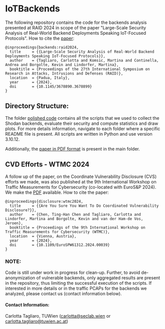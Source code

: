 # IoTBackends

The following repository contains the code for the backends analysis presented at RAID 2024 in scope of the paper "Large-Scale Security Analysis of Real-World Backend Deployments Speaking IoT-Focused Protocols".
How to cite the [paper](raid2024-iot-backends.pdf):

```
@inproceedings{backends:raid2024,
  title     = {{Large-Scale Security Analysis of Real-World Backend Deployments Speaking IoT-Focused Protocols}},
  author    = {Tagliaro, Carlotta and Komsic, Martina and Continella, Andrea and Borgolte, Kevin and Lindorfer, Martina},
  booktitle = {Proceedings of the 27th International Symposium on Research in Attacks, Intrusions and Defenses (RAID)},
  location  = {Padua, Italy},
  year      = {2024},
  doi       = {10.1145/3678890.3678899}
}
```

## Directory Structure:

The folder [polished code](polished%20code) contains all the scripts that we used to collect the Shodan backends, evaluate their security and compute statistics and draw plots. For more details information, navigate to each folder where a specific README file is present. All scripts are written in Python and use version 3.10.12.

Additionally, the [paper in PDF format](raid2024-iot-backends.pdf) is present in the main folder.

## CVD Efforts - WTMC 2024

A follow up of the paper, on the Coordinate Vulnerability Disclosure (CVS) efforts we made, was also published at the 9th International Workshop on Traffic Measurements for Cybersecurity (co-located with EuroS&P 2024). We make the [PDF](disclosure_wtmc24.pdf) available. How to cite the paper:

```
@inproceedings{disclosure:wtmc2024,
  title     = {{Are You Sure You Want To Do Coordinated Vulnerability Disclosure?}},
  author    = {Chen, Ting-Han Chen and Tagliaro, Carlotta and Lindorfer, Martina and Borgolte, Kevin and van der Ham-de Vos, Jeroen},
  booktitle = {Proceedings of the 9th International Workshop on Traffic Measurements for Cybersecurity (WTMC)},
  location  = {Vienna, Austria},
  year      = {2024},
  doi       = {10.1109/EuroSPW61312.2024.00039}
}
```

### NOTE:

Code is still under work in progress for clean-up. Further, to avoid de-anonymization of vulnerable backends, only aggregated results are present in the repository, thus limiting the successful execution of the scripts. If interested in more details or in the traffic PCAPs for the backends we analyzed, please contact us (contact information below).

#### Contact Information:

Carlotta Tagliaro, TUWien (carlotta@seclab.wien or carlotta.tagliaro@tuwien.ac.at)